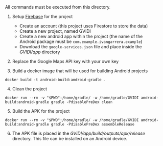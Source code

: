 All commands must be executed from this directory.

1. Setup [Firebase](https://console.firebase.google.com/) for the project

   - Create an account (this project uses Firestore to store the data)
   - Create a new project, named GVIDI
   - Create a new android app within the project (the name of the Android package must be `com.example.ivangarrera.example`)
   - Download the `google-services.json` file and place inside the _GVIDI/app_ directory

2. Replace the Google Maps API key with your own key

3. Build a docker image that will be used for building Android projects

`docker build -t android-build:android-gradle .`

4. Clean the project

`docker run --rm -v "$PWD":/home/gradle/ -w /home/gradle/GVIDI android-build:android-gradle gradle -PdisablePreDex clean`

5. Build the APK for the project

`docker run --rm -v "$PWD":/home/gradle/ -w /home/gradle/GVIDI android-build:android-gradle gradle -PdisablePreDex assembleRelease`

6. The APK file is placed in the _GVIDI/app/build/outputs/apk/release_ directory. This file can be installed on an Android device.
